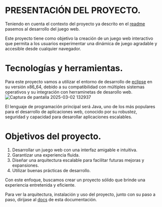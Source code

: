# PRESENTACIÓN DEL PROYECTO.

Teniendo en cuenta el contexto del proyecto ya descrito en el [readme](https://github.com/Danielm18687/SERVIDORES/blob/MICROPRIYECTO-2/README.md) pasemos al desarrollo del juego web.

Este proyecto tiene como objetivo la creación de un juego web interactivo que permita a los usuarios experimentar una dinámica de juego agradable y accesible desde cualquier navegador.

# Tecnologías y herramientas.

Para este proyecto vamos a utilizar el entorno de desarrollo de [eclipse](https://www.eclipse.org/downloads/) en su versión x86_64, debido a su compatibilidad con múltiples sistemas operativos y su integración con herraminetas de desarollo web.
![Captura de pantalla 2025-03-02 132937](https://github.com/user-attachments/assets/75fd03ae-66b8-43a6-8651-777c027aa8e5)

El lenguaje de programación principal será Java, uno de los más populares para el desarrollo de aplicaciones web, conocido por su robustez, seguridad y capacidad para desarollar aplicaciones escalables.

 # Objetivos del proyecto.

 1. Desarrollar un juego web con una interfaz amigable e intuitiva.
 2. Garantizar una experiencia fluida.
 3. Diseñar una arquitectura escalable para facilitar futuras mejoras y expansiones.
 4. Utilizar buenas prácticas de desarrollo.

Con este enfoque, buscamos crear un proyecto sólido que brinde una experiencia entretenida y eficiente.

Para ver la arquitectura, instalación y uso del proyecto, junto con su paso a paso, dirijase al [docs](https://github.com/Danielm18687/SERVIDORES/tree/TicTacToe/docs) de esta documentación.
